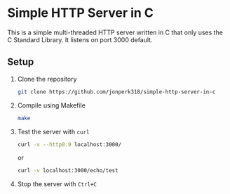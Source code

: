 # Simple HTTP Server in C

This is a simple multi-threaded HTTP server written in C that only uses the C Standard Library.
It listens on port 3000 default.


## Setup

1. Clone the repository
    ```bash
    git clone https://github.com/jonperk318/simple-http-server-in-c
    ```
2. Compile using Makefile
    ```bash
    make
    ```
3. Test the server with `curl`
    ```bash
    curl -v --http0.9 localhost:3000/
    ```
    or
    ```bash
    curl -v localhost:3000/echo/test
    ```
4. Stop the server with `Ctrl+C`
